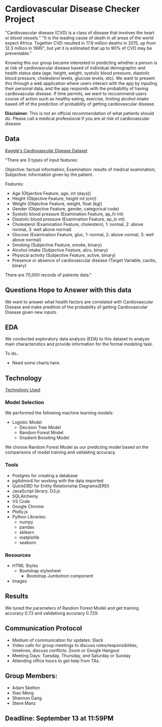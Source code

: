 # Cardiovascular Disease Checker Project
"Cardiovascular disease (CVD) is a class of disease that involves the heart or blood vessels." "It is the leading cause of death in all areas of the world expect Africa. Together CVD resulted in 17.9 million deaths in 2015, up from 12.3 million in 1990", but yet it is estimated that up to 90% of CVD may be preventable."

Knowing this our group became interested in predicting whether a person is at risk of cardiovascular disease based of individual demographic and health status data (age, height, weight, systolic blood pressure, diastolic blood pressure, cholesterol levels, glucose levels, etc). We want to present this through a web application where users interact with the app by inputing their personal data, and the app responds with the probability of having cardiovascular disease. If time permits, we want to reccommend users course of action such as healthy eating, exercise, limiting alcohol intake based off of the prediction of probability of getting cardiovascular disease.

**Disclaimer**: This is not an official recommendation of what patients should do. Please call a medical professional if you are at risk of cardiovascular disease.

## Data
[Kaggle's Cardiovascular Disease Dataset](https://www.kaggle.com/sulianova/cardiovascular-disease-dataset/notebooks)

"There are 3 types of input features:

Objective: factual information;
Examination: results of medical examination;
Subjective: information given by the patient.

Features:
- Age (Objective Feature, age, int (days))
- Height (Objective Feature, height int (cm))
- Weight (Objective Feature, weight, float (kg)) 
- Gender (Objective Feature, gender, categorical code)
- Systolic blood pressure (Examination Feature, ap_hi int)
- Diastolic blood pressure (Examination Feature, ap_lo int)
- Cholesterol (Examination Feature, cholesterol, 1: normal, 2: above normal, 3: well above normal)
- Glucose (Examination Feature, gluc, 1: normal, 2: above normal, 3: well above normal)
- Smoking (Subjective Feature, smoke, binary)
- Alcohol intake (Subjective Feature, alco, binary)
- Physical activity (Subjective Feature, active, binary)
- Presence or absence of cardiovascular disease (Target Variable, cardio, binary)

There are 70,000 records of patients data."

## Questions Hope to Answer with this data
We want to answer what health factors are correlated with Cardiovascular Disease and make predition of the probability of getting Cardiovascular Disease given new inputs.

## EDA
We conducted exploratory data analysis (EDA) to this dataset to analyze main characteristics and provide information for the formal modeling task.

To do..
- Need some charts here.


## Technology
[Technology Used](https://github.com/adamskel78/SHAX_group_project/blob/shannon/technology.md)

### Model Selection

We performed the following machine learning models:

- Logistic Model
    - Decision Tree Model
    - Random Forest Model
    - Gradient Boosting Model

We choose Random Forest Model as our predicting model based on the comparisons of model training and validating accuracy.

### Tools
- Postgres for creating a database
- pgAdmin4 for working with the data imported
- QuickDBD for Entity Relationship Diagrams(ERD)
- JavaScript library: D3.js
- SQLAlchemy
- VS Code
- Google Chrome
- Plotly.js
- Python Libraries: 
    - numpy
    - pandas
    - sklearn
    - matplotlib
    - seaborn

### Resources
- HTML Styles
    - Bootstrap stylesheet
        - Bootstrap Jumbotron component
- Images

## Results

We tuned the parameters of Random Forest Model and get training accuracy 0.73 and validationg accuracy 0.729. 

## Communication Protocol
- Medium of communication for updates: Slack
- Video calls for group meetings to discuss roles/responsiblities, timelines, discuss conflicts: Zoom or Google Hangout
- Meeting Days: Tuesday, Thursday, and Saturday or Sunday
- Attending office hours to get help from TAs.

## Group Members:
- Adam Skelton
- Xiao Meng
- Shannon Dang
- Steve Manz

## Deadline: September 13 at 11:59PM